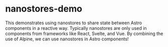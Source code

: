 # nanostores-demo

This demonstrates using nanostores to share state
between Astro components in a reactive way.
Typically nanostores are only used in components
from frameworks like React, Svelte, and Vue.
By combining the use of Alpine,
we can use nanostores in Astro components!
